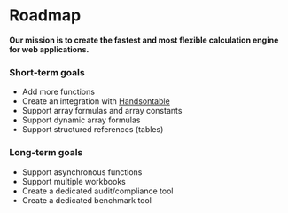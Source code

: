# Roadmap

**Our mission is to create the fastest and most flexible calculation engine for web applications.**

### **Short-term goals**

* Add more functions
* Create an integration with [Handsontable](https://handsontable.com/)
* Support array formulas and array constants
* Support dynamic array formulas
* Support structured references \(tables\)

### **Long-term goals**

* Support asynchronous functions
* Support multiple workbooks
* Create a dedicated audit/compliance tool
* Create a dedicated benchmark tool


